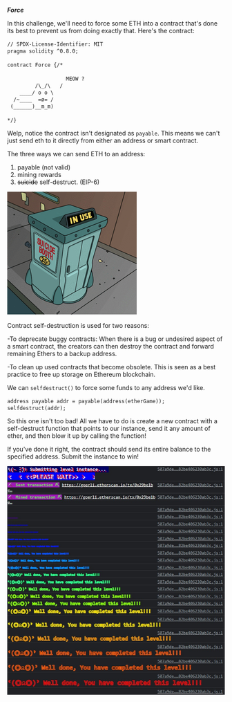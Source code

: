 ***Force***

In this challenge, we'll need to force some ETH into a contract that's done its best to prevent us from doing exactly that. Here's the contract:

```
// SPDX-License-Identifier: MIT
pragma solidity ^0.8.0;

contract Force {/*

                   MEOW ?
         /\_/\   /
    ____/ o o \
  /~____  =ø= /
 (______)__m_m)

*/}
```

Welp, notice the contract isn't designated as `payable`. This means we can't just send eth to it directly from either an address or smart contract.

The three ways we can send ETH to an address:
1. payable (not valid)
2. mining rewards
3. ~~suicide~~ self-destruct. (EIP-6)

![Alt text](booth.gif)

Contract self-destruction is used for two reasons:

-To deprecate buggy contracts: When there is a bug or undesired aspect of a smart contract, the creators can then destroy the contract and forward remaining Ethers to a backup address.

-To clean up used contracts that become obsolete. This is seen as a best practice to free up storage on Ethereum blockchain.

We can `selfdestruct()` to force some funds to any address we'd like.

```
address payable addr = payable(address(etherGame));
selfdestruct(addr);
```

So this one isn't too bad! All we have to do is create a new contract with a self-destruct function that points to our instance, send it any amount of ether, and then blow it up by calling the function!

If you've done it right, the contract should send its entire balance to the specified address. Submit the instance to win!

![Alt text](complete.jpg)